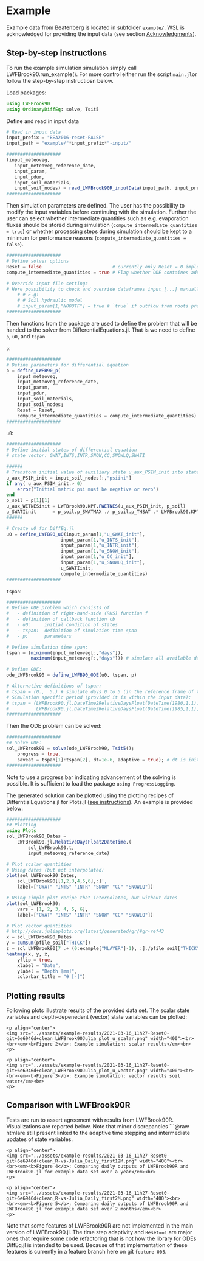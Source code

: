 # Example

Example data from Beatenberg is located in subfolder `example/`. WSL is acknowledged for providing the input data (see section [Acknowledgments](@ref)).

## Step-by-step instructions
To run the example simulation simulation simply call LWFBrook90.run_example(). For more control either run the script `main.jl`or follow the step-by-step instructiosn below.

Load packages:
```Julia
using LWFBrook90
using OrdinaryDiffEq: solve, Tsit5
```

 Define and read in input data
 ```Julia
# Read in input data
input_prefix = "BEA2016-reset-FALSE"
input_path = "example/"*input_prefix*"-input/"

####################
(input_meteoveg,
    input_meteoveg_reference_date,
    input_param,
    input_pdur,
    input_soil_materials,
    input_soil_nodes) = read_LWFBrook90R_inputData(input_path, input_prefix)
####################
```

Then simulation parameters are defined. The user has the possibility to modify the input variables before continuing with the simulation. Further the user can select whether intermediate quantities such as e.g. evaporation fluxes should be stored during simulation (`compute_intermediate_quantities = true`) or whether processing steps during simulation should be kept to a minimum for performance reasons (`compute_intermediate_quantities = false`).

```Julia
####################
# Define solver options
Reset = false                          # currently only Reset = 0 implemented
compute_intermediate_quantities = true # Flag whether ODE containes additional quantities than only states

# Override input file settings
# Here possibility to check and override dataframes input_[...] manually
    # # E.g:
    # # Soil hydraulic model
    # input_param[1,"NOOUTF"] = true # `true` if outflow from roots prevented, `false` if allowed
####################

```

Then functions from the package are used to define the problem that will be handed to the solver from DifferentialEquations.jl. That is we need to define `p`, `u0`, and `tspan`

`p`:
```Julia
####################
# Define parameters for differential equation
p = define_LWFB90_p(
    input_meteoveg,
    input_meteoveg_reference_date,
    input_param,
    input_pdur,
    input_soil_materials,
    input_soil_nodes;
    Reset = Reset,
    compute_intermediate_quantities = compute_intermediate_quantities)
####################
```
`u0`:
```Julia
####################
# Define initial states of differential equation
# state vector: GWAT,INTS,INTR,SNOW,CC,SNOWLQ,SWATI

######
# Transform initial value of auxiliary state u_aux_PSIM_init into state u_SWATIinit:
u_aux_PSIM_init = input_soil_nodes[:,"psiini"]
if any( u_aux_PSIM_init.> 0)
    error("Initial matrix psi must be negative or zero")
end
p_soil = p[1][1]
u_aux_WETNESinit = LWFBrook90.KPT.FWETNES(u_aux_PSIM_init, p_soil)
u_SWATIinit      = p_soil.p_SWATMAX ./ p_soil.p_THSAT .* LWFBrook90.KPT.FTheta(u_aux_WETNESinit, p_soil)
######

# Create u0 for DiffEq.jl
u0 = define_LWFB90_u0(input_param[1,"u_GWAT_init"],
                    input_param[1,"u_INTS_init"],
                    input_param[1,"u_INTR_init"],
                    input_param[1,"u_SNOW_init"],
                    input_param[1,"u_CC_init"],
                    input_param[1,"u_SNOWLQ_init"],
                    u_SWATIinit,
                    compute_intermediate_quantities)
####################
```

`tspan`:
```Julia
####################
# Define ODE problem which consists of
#   - definition of right-hand-side (RHS) function f
#   - definition of callback function cb
#   - u0:     initial condition of states
#   - tspan:  definition of simulation time span
#   - p:      parameters

# Define simulation time span:
tspan = (minimum(input_meteoveg[:,"days"]),
         maximum(input_meteoveg[:,"days"])) # simulate all available days

# Define ODE:
ode_LWFBrook90 = define_LWFB90_ODE(u0, tspan, p)

# Alternative definitions of tspan:
# tspan = (0.,  5.) # simulate days 0 to 5 (in the reference frame of the input data)
# Simulation specific period (provided it is within the input data):
# tspan = (LWFBrook90.jl.DateTime2RelativeDaysFloat(DateTime(1980,1,1), reference_date),
#          LWFBrook90.jl.DateTime2RelativeDaysFloat(DateTime(1985,1,1), reference_date))
####################
```


Then the ODE problem can be solved:
```Julia
####################
## Solve ODE:
sol_LWFBrook90 = solve(ode_LWFBrook90, Tsit5();
    progress = true,
    saveat = tspan[1]:tspan[2], dt=1e-6, adaptive = true); # dt is initial dt, but adaptive
####################
```


Note to use a progress bar indicating advancement of the solving is possible. It is sufficient to load the package `using ProgressLogging`.

The generated solution can be plotted using the plotting recipes of DifferntialEquations.jl for Plots.jl ([see instructions](https://diffeq.sciml.ai/stable/basics/plot/)). An example is provided below:

```Julia
####################
## Plotting
using Plots
sol_LWFBrook90_Dates =
    LWFBrook90.jl.RelativeDaysFloat2DateTime.(
        sol_LWFBrook90.t,
        input_meteoveg_reference_date)

# Plot scalar quantities
# Using dates (but not interpolated)
plot(sol_LWFBrook90_Dates,
    sol_LWFBrook90[[1,2,3,4,5,6],:]',
    label=["GWAT" "INTS" "INTR" "SNOW" "CC" "SNOWLQ"])

# Using simple plot recipe that interpolates, but without dates
plot(sol_LWFBrook90;
    vars = [1, 2, 3, 4, 5, 6],
    label=["GWAT" "INTS" "INTR" "SNOW" "CC" "SNOWLQ"])

# Plot vector quantities
# http://docs.juliaplots.org/latest/generated/gr/#gr-ref43
x = sol_LWFBrook90_Dates
y = cumsum(pfile_soil["THICK"])
z = sol_LWFBrook90[7 .+ (0:example["NLAYER"]-1), :]./pfile_soil["THICK"]
heatmap(x, y, z,
    yflip = true,
    xlabel = "Date",
    ylabel = "Depth [mm]",
    colorbar_title = "θ [-]")
```

## Plotting results
Following plots illustrate results of the provided data set. The scalar state variables and depth-depenedent (vector) state variables can be plotted:
```@raw html
<p align="center">
<img src="../assets/example-results/2021-03-16_11h27-Reset0-git+6e6946d+clean_LWFBrook90Julia_plot_u_scalar.png" width="400"><br>
<br><em><b>Figure 2</b>: Example simulation: scalar results</em><br>
<p>
```
```@raw html
<p align="center">
<img src="../assets/example-results/2021-03-16_11h27-Reset0-git+6e6946d+clean_LWFBrook90Julia_plot_u_vector.png" width="400"><br>
<br><em><b>Figure 3</b>: Example simulation: vector results soil water</em><br>
<p>
```


## Comparison with LWFBrook90R
Tests are run to assert agreement with results from LWFBrook90R. Visualizations are reported below. Note that minor discrepancies ```@raw htmlare still present linked to the adaptive time stepping and intermediate updates of state variables.
```@raw html
<p align="center">
<img src="../assets/example-results/2021-03-16_11h27-Reset0-git+6e6946d+clean_R-vs-Julia_Daily_first12M.png" width="400"><br>
<br><em><b>Figure 4</b>: Comparing daily outputs of LWFBrook90R and LWFBrook90.jl for example data set over a year</em><br>
<p>
```
```@raw html
<p align="center">
<img src="../assets/example-results/2021-03-16_11h27-Reset0-git+6e6946d+clean_R-vs-Julia_Daily_first2M.png" width="400"><br>
<br><em><b>Figure 5</b>: Comparing daily outputs of LWFBrook90R and LWFBrook90.jl for example data set over 2 months</em><br>
<p>
```

Note that some features of LWFBrook90R are not implemented in the main version of LWFBrook90.jl. The time step adaptivity and `Reset==1` are major ones that require some code refactoring that is not how the library for ODEs DiffEq.jl is intended to be used. Because of that implementation of these features is currently in a feature branch here on git `feature 005`.